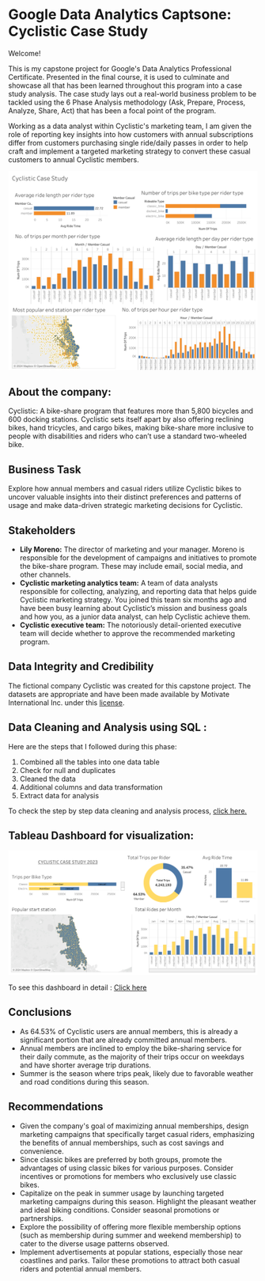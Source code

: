 # Google Data Analytics Captsone: Cyclistic Case Study

Welcome!

This is my capstone project for Google's Data Analytics Professional Certificate. Presented in the final course, it is used to culminate and showcase all that has been learned throughout this program into a case study analysis. The case study lays out a real-world business problem to be tackled using the 6 Phase Analysis methodology (Ask, Prepare, Process, Analyze, Share, Act) that has been a focal point of the program.

Working as a data analyst within Cyclistic's marketing team, I am given the role of reporting key insights into how customers with annual subscriptions differ from customers purchasing single ride/daily passes in order to help craft and implement a targeted marketing strategy to convert these casual customers to annual Cyclistic members. 


![CYCLISTIC_Dashboard](TABLEAU/CYC.png)
## About the company:
Cyclistic: A bike-share program that features more than 5,800 bicycles and 600 docking stations. Cyclistic sets itself apart by also offering reclining bikes, hand tricycles, and cargo bikes, making bike-share more inclusive to people with disabilities and riders who can’t use a standard two-wheeled bike.

## Business Task
Explore how annual members and casual riders utilize Cyclistic bikes to uncover valuable insights into their distinct preferences and patterns of usage and make data-driven strategic marketing decisions for Cyclistic.

## Stakeholders
* **Lily Moreno:** The director of marketing and your manager. Moreno is responsible for the development of campaigns and initiatives to promote the bike-share program. These may include email, social media, and other channels.
* **Cyclistic marketing analytics team:** A team of data analysts responsible for collecting, analyzing, and reporting data that helps guide Cyclistic marketing strategy. You joined this team six months ago and have been busy learning about Cyclistic’s mission and business goals and how you, as a junior data analyst, can help Cyclistic achieve them.
* **Cyclistic executive team:** The notoriously detail-oriented executive team will decide whether to approve the recommended marketing program.

## Data Integrity and Credibility
The fictional company Cyclistic was created for this capstone project. The datasets are appropriate and have been made available by Motivate International Inc. under this [license](https://divvybikes.com/data-license-agreement).

## Data Cleaning and Analysis using SQL :
Here are the steps that I followed during this phase:
1.  Combined all the tables into one data table
2.	Check for null and duplicates
3.	Cleaned the data
4.	Additional columns and data transformation
5.	Extract data for analysis

To check the step by step data cleaning and analysis process, [click here.](https://github.com/RitoChak/Google-Data-Analytics-Capstone-Complete-a-Case-Study/blob/c614eec25c20181a134dd8db92118e602d1e4fb7/Google%20Data%20Analytics%20Capstone%3A%20Complete%20a%20Case%20Study.md)

## Tableau Dashboard for visualization:

![CYCLISTIC_Dashboard](TABLEAU/CYCLISTIC_DASHBOARD.png)

To see this dashboard in detail : [Click here](https://public.tableau.com/views/CYCLISTICCASESTUDY2023/Dashboard2?:language=en-GB&:display_count=n&:origin=viz_share_link)


## Conclusions
* As 64.53% of Cyclistic users are annual members, this is already a significant portion that are already committed annual members.
* Annual members are inclined to employ the bike-sharing service for their daily commute, as the majority of their trips occur on weekdays and have shorter average trip durations.
* Summer is the season where trips peak, likely due to favorable weather and road conditions during this season.

## Recommendations
* Given the company's goal of maximizing annual memberships, design marketing campaigns that specifically target casual riders, emphasizing the benefits of annual memberships, such as cost savings and convenience.
* Since classic bikes are preferred by both groups, promote the advantages of using classic bikes for various purposes. Consider incentives or promotions for members who exclusively use classic bikes.
* Capitalize on the peak in summer usage by launching targeted marketing campaigns during this season. Highlight the pleasant weather and ideal biking conditions. Consider seasonal promotions or partnerships.
* Explore the possibility of offering more flexible membership options (such as membership during summer and weekend membership) to cater to the diverse usage patterns observed.
* Implement advertisements at popular stations, especially those near coastlines and parks. Tailor these promotions to attract both casual riders and potential annual members.
